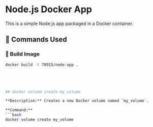 # Node.js Docker App

This is a simple Node.js app packaged in a Docker container.

## 🔧 Commands Used

### 🔹 Build Image
```bash
docker build -t 78915/node-app .





## docker volume create my_volume

**Description:** Creates a new Docker volume named `my_volume`.

**Command:**
```bash
docker volume create my_volume
